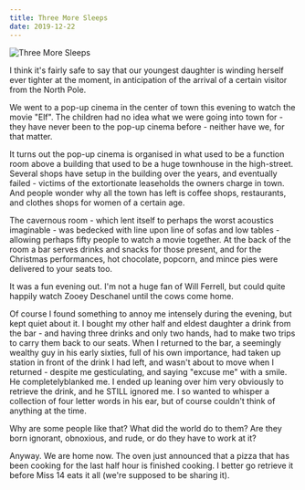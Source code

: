 ```yaml
---
title: Three More Sleeps
date: 2019-12-22
---
```


![Three More Sleeps](https://source.unsplash.com/DWyRC2juMgs/1600x900)

I think it's fairly safe to say that our youngest daughter is winding herself ever tighter at the moment, in anticipation of the arrival of a certain visitor from the North Pole.

We went to a pop-up cinema in the center of town this evening to watch the movie "Elf". The children had no idea what we were going into town for - they have never been to the pop-up cinema before - neither have we, for that matter.

It turns out the pop-up cinema is organised in what used to be a function room above a building that used to be a huge townhouse in the high-street. Several shops have setup in the building over the years, and eventually failed - victims of the extortionate leaseholds the owners charge in town. And people wonder why all the town has left is coffee shops, restaurants, and clothes shops for women of a certain age.

The cavernous room - which lent itself to perhaps the worst acoustics imaginable - was bedecked with line upon line of sofas and low tables - allowing perhaps fifty people to watch a movie together. At the back of the room a bar serves drinks and snacks for those present, and for the Christmas performances, hot chocolate, popcorn, and mince pies were delivered to your seats too.

It was a fun evening out. I'm not a huge fan of Will Ferrell, but could quite happily watch Zooey Deschanel until the cows come home.

Of course I found something to annoy me intensely during the evening, but kept quiet about it. I bought my other half and eldest daughter a drink from the bar - and having three drinks and only two hands, had to make two trips to carry them back to our seats. When I returned to the bar, a seemingly wealthy guy in his early sixties, full of his own importance, had taken up station in front of the drink I had left, and wasn't about to move when I returned - despite me gesticulating, and saying "excuse me" with a smile. He completelyblanked me. I ended up leaning over him very obviously to retrieve the drink, and he STILL ignored me. I so wanted to whisper a collection of four letter words in his ear, but of course couldn't think of anything at the time.

Why are some people like that? What did the world do to them? Are they born ignorant, obnoxious, and rude, or do they have to work at it?

Anyway. We are home now. The oven just announced that a pizza that has been cooking for the last half hour is finished cooking. I better go retrieve it before Miss 14 eats it all (we're supposed to be sharing it).